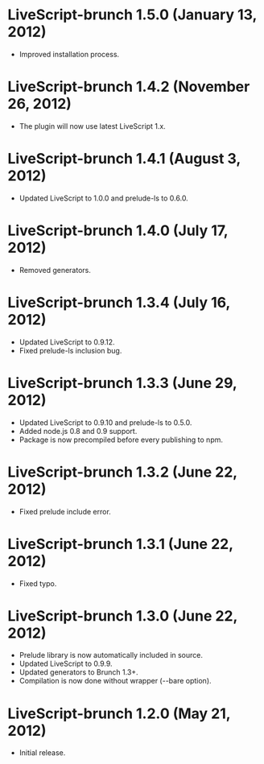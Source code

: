 # LiveScript-brunch 1.5.0 (January 13, 2012)
* Improved installation process.

# LiveScript-brunch 1.4.2 (November 26, 2012)
* The plugin will now use latest LiveScript 1.x.

# LiveScript-brunch 1.4.1 (August 3, 2012)
* Updated LiveScript to 1.0.0 and prelude-ls to 0.6.0.

# LiveScript-brunch 1.4.0 (July 17, 2012)
* Removed generators.

# LiveScript-brunch 1.3.4 (July 16, 2012)
* Updated LiveScript to 0.9.12.
* Fixed prelude-ls inclusion bug.

# LiveScript-brunch 1.3.3 (June 29, 2012)
* Updated LiveScript to 0.9.10 and prelude-ls to 0.5.0.
* Added node.js 0.8 and 0.9 support.
* Package is now precompiled before every publishing to npm.

# LiveScript-brunch 1.3.2 (June 22, 2012)
* Fixed prelude include error.

# LiveScript-brunch 1.3.1 (June 22, 2012)
* Fixed typo.

# LiveScript-brunch 1.3.0 (June 22, 2012)
* Prelude library is now automatically included in source.
* Updated LiveScript to 0.9.9.
* Updated generators to Brunch 1.3+.
* Compilation is now done without wrapper (--bare option).

# LiveScript-brunch 1.2.0 (May 21, 2012)
* Initial release.
